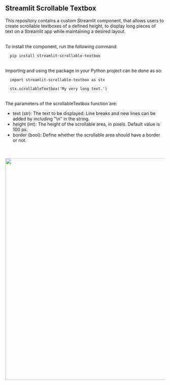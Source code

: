 <h2> Streamlit Scrollable Textbox </h2>

This repository contains a custom Streamlit component, that allows users to create scrollable textboxes of a defined height, to display long pieces of text on a Streamlit app while maintaining a desired layout.

<br>
To install the component, run the following command:

      pip install streamlit-scrollable-textbox

<br>
Importing and using the package in your Python project can be done as so:

      import streamlit-scrollable-textbox as stx

      stx.scrollableTextbox('My very long text.')

<br>
The parameters of the scrollableTextbox function are:

- text (str): The text to be displayed. Line breaks and new lines can be added by including "\n" in the string. 
- height (int): The height of the scrollable area, in pixels. Default value is 100 px.
- border (bool): Define whether the scrollable area should have a border or not.

<br><br>
<img src="https://user-images.githubusercontent.com/108201791/198837373-45be2528-01b3-484d-b91d-2c1111515593.gif" style="width:50em">

